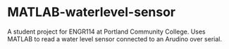 # MATLAB-waterlevel-sensor
A student project for ENGR114 at Portland Community College. Uses MATLAB to read a water level sensor connected to an Arudino over serial.
